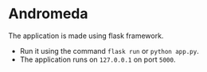 # Andromeda
The application is made using flask framework.
* Run it using the command ``flask run`` or ``python app.py``.
* The application runs on ``127.0.0.1`` on port ``5000``.

